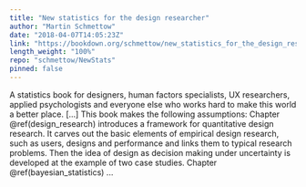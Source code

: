 ```yaml
---
title: "New statistics for the design researcher"
author: "Martin Schmettow"
date: "2018-04-07T14:05:23Z"
link: "https://bookdown.org/schmettow/new_statistics_for_the_design_researcher/"
length_weight: "100%"
repo: "schmettow/NewStats"
pinned: false
---
```


A statistics book for designers, human factors specialists, UX researchers, applied psychologists and everyone else who works hard to make this world a better place. [...] This book makes the following assumptions: Chapter @ref(design_research) introduces a framework for quantitative design research. It carves out the basic elements of empirical design research, such as users, designs and performance and links them to typical research problems. Then the idea of design as decision making under uncertainty is developed at the example of two case studies. Chapter @ref(bayesian_statistics) ...

